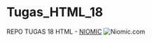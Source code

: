 # Tugas_HTML_18
REPO TUGAS 18 HTML - [NIOMIC](https://niomic.com)
![Niomic.com](https://asset-niomic.s3-ap-southeast-1.amazonaws.com/logo-niomic-black-.png)
